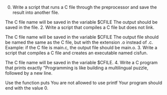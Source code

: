 0. Write a script that runs a C file through the preprocessor and save the result into another file.

The C file name will be saved in the variable $CFILE
The output should be saved in the file.
2. Write a script that compiles a C file but does not link.

The C file name will be saved in the variable $CFILE
The output file should be named the same as the C file, but with the extension .o instead of .c.
Example: if the C file is main.c, the output file should be main.o.
3. Write a script that compiles a C file and creates an executable named cisfun.

The C file name will be saved in the variable $CFILE.
4. Write a C program that prints exactly "Programming is like building a multilingual puzzle, followed by a new line.

Use the function puts
You are not allowed to use printf
Your program should end with the value 0.
